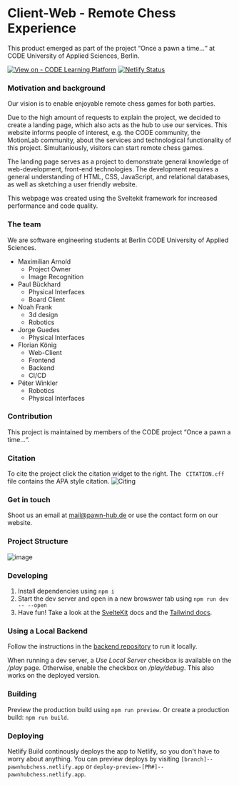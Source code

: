 # Client-Web - Remote Chess Experience
This product emerged as part of the project “Once a pawn a time…“ at CODE University of Applied Sciences, Berlin. 

[![View on - CODE Learning Platform](https://img.shields.io/badge/View_on-CODE_Learning_Platform-1e2022)](https://app.code.berlin/projects/cl7ah7xam785660wl8xssnw4ja)
[![Netlify Status](https://api.netlify.com/api/v1/badges/b7111648-e76c-498e-a25e-eeb0a45a0c49/deploy-status)](https://app.netlify.com/sites/pawnhubchess/deploys)

### Motivation and background
Our vision is to enable enjoyable remote chess games for both parties.

Due to the high amount of requests to explain the project, we decided to create a landing page, which also acts as the hub to use our services. This website informs people of interest, e.g. the CODE community, the MotionLab community, about the services and technological functionality of this project. 
Simultaniously, visitors can start remote chess games.

The landing page serves as a project to demonstrate general knowledge of web-development, front-end technologies. The development requires a general understanding of HTML, CSS, JavaScript, and relational databases, as well as sketching a user friendly website. 

This webpage was created using the Sveltekit framework for increased performance and code quality.  

### The team
We are software engineering students at Berlin CODE University of Applied Sciences.
- Maximilian Arnold 
    - Project Owner
    - Image Recognition
- Paul Bückhard
    - Physical Interfaces
    - Board Client
- Noah Frank 
    - 3d design 
    - Robotics 
- Jorge Guedes 
    - Physical Interfaces
- Florian König	
    - Web-Client
    - Frontend
    - Backend
    - CI/CD
- Péter Winkler	
    - Robotics
    - Physical Interfaces

### Contribution
This project is maintained by members of the CODE project “Once a pawn a time…“. 

### Citation
To cite the project click the citation widget to the right. The ``` CITATION.cff``` file contains the APA style citation. 
![Citing](https://user-images.githubusercontent.com/62939182/197151913-4c81daf4-8e11-4951-ae82-2a76aa5fb342.png)

### Get in touch
Shoot us an email at mail@pawn-hub.de or use the contact form on our website.

### Project Structure

![image](https://user-images.githubusercontent.com/32238636/202461111-94ce45ba-ff0e-4da6-9200-8476bb357f72.png)

### Developing

1. Install dependencies using `npm i`
2. Start the dev server and open in a new browswer tab using `npm run dev -- --open`
3. Have fun! Take a look at the [SvelteKit](https://kit.svelte.dev/docs/introduction) docs and the [Tailwind docs](https://tailwindcss.com/docs/utility-first).

### Using a Local Backend

Follow the instructions in the [backend repository](https://github.com/PawnHubChess/backend) to run it locally.

When running a dev server, a *Use Local Server* checkbox is available on the */play* page. Otherwise, enable the checkbox on */play/debug*. This also works on the deployed version.

### Building

Preview the production build using `npm run preview`.
Or create a production build: `npm run build`.

### Deploying

Netlify Build continously deploys the app to Netlify, so you don't have to worry about anything.
You can preview deploys by visiting `[branch]--pawnhubchess.netlify.app` or `deploy-preview-[PR#]--pawnhubchess.netlify.app`.
